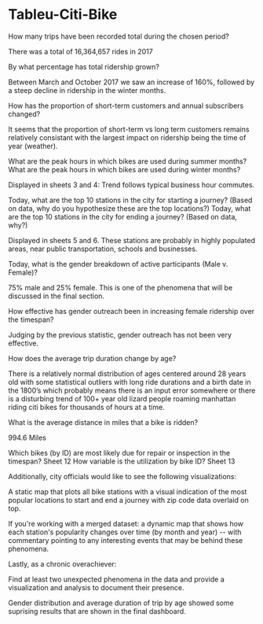 # Tableu-Citi-Bike

How many trips have been recorded total during the chosen period?

There was a total of 16,364,657 rides in 2017

By what percentage has total ridership grown? 

Between March and October 2017 we saw an increase of 160%, followed by a steep decline in ridership in the winter months.  

How has the proportion of short-term customers and annual subscribers changed?

It seems that the proportion of short-term vs long term customers remains relatively consistant with the largest impact on ridership being the time of year (weather).  

What are the peak hours in which bikes are used during summer months? 
What are the peak hours in which bikes are used during winter months?

Displayed in sheets 3 and 4: Trend follows typical business hour commutes. 

Today, what are the top 10 stations in the city for starting a journey? (Based on data, why do you hypothesize these are the top locations?)
Today, what are the top 10 stations in the city for ending a journey? (Based on data, why?)

Displayed in sheets 5 and 6.  These stations are probably in highly populated areas, near public transportation, schools and businesses.  

Today, what is the gender breakdown of active participants (Male v. Female)?

75% male and 25% female. This is one of the phenomena that will be discussed in the final section.  

How effective has gender outreach been in increasing female ridership over the timespan?

Judging by the previous statistic, gender outreach has not been very effective.  

How does the average trip duration change by age?

There is a relatively normal distribution of ages centered around 28 years old with some statistical outliers with long ride durations and a birth date in the 1800’s which probably means there is an input error somewhere or there is a disturbing trend of 100+ year old lizard people roaming manhattan riding citi bikes for thousands of hours at a time.  

What is the average distance in miles that a bike is ridden?

994.6 Miles

Which bikes (by ID) are most likely due for repair or inspection in the timespan? 
Sheet 12
How variable is the utilization by bike ID?
Sheet 13


Additionally, city officials would like to see the following visualizations:


A static map that plots all bike stations with a visual indication of the most popular locations to start and end a journey with zip code data overlaid on top.

If you're working with a merged dataset: a dynamic map that shows how each station's popularity changes over time (by month and year) -- with commentary pointing to any interesting events that may be behind these phenomena.


Lastly, as a chronic overachiever:


Find at least two unexpected phenomena in the data and provide a visualization and analysis to document their presence.

Gender distribution and average duration of trip by age showed some suprising results that are shown in the final dashboard.  
